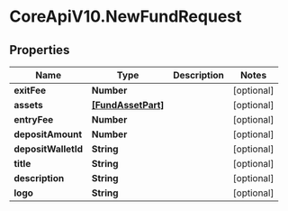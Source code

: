 # CoreApiV10.NewFundRequest

## Properties
Name | Type | Description | Notes
------------ | ------------- | ------------- | -------------
**exitFee** | **Number** |  | [optional] 
**assets** | [**[FundAssetPart]**](FundAssetPart.md) |  | [optional] 
**entryFee** | **Number** |  | [optional] 
**depositAmount** | **Number** |  | [optional] 
**depositWalletId** | **String** |  | [optional] 
**title** | **String** |  | [optional] 
**description** | **String** |  | [optional] 
**logo** | **String** |  | [optional] 


